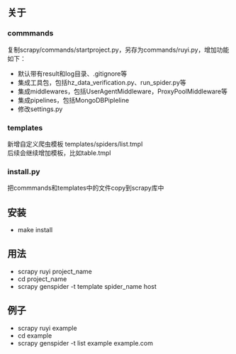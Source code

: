 ## 关于  

### commmands  
复制scrapy/commands/startproject.py，另存为commands/ruyi.py，增加功能如下：  
- 默认带有result和log目录、.gitignore等
- 集成工具包，包括hz_data_verification.py、run_spider.py等  
- 集成middlewares，包括UserAgentMiddleware，ProxyPoolMiddleware等  
- 集成pipelines，包括MongoDBPipleline  
- 修改settings.py

### templates
新增自定义爬虫模板 templates/spiders/list.tmpl  
后续会继续增加模板，比如table.tmpl

### install.py  
把commmands和templates中的文件copy到scrapy库中

## 安装  
- make install

## 用法   
- scrapy ruyi project_name
- cd project_name
- scrapy genspider -t template spider_name host

## 例子  
- scrapy ruyi example
- cd example
- scrapy genspider -t list example example.com

